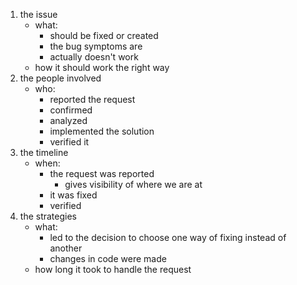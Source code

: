 1. the issue
	- what:
		- should be fixed or created
		- the bug symptoms are
		- actually doesn't work
	- how it should work the right way
2. the people involved
	- who:
		- reported the request
		- confirmed
		- analyzed
		- implemented the solution
		- verified it
3. the timeline
	- when:
		- the request was reported
			- gives visibility of where we are at
		- it was fixed
		- verified
4. the strategies 
	- what:
		- led to the decision to choose one way of fixing instead of another
		- changes in code were made
	- how long it took to handle the request
